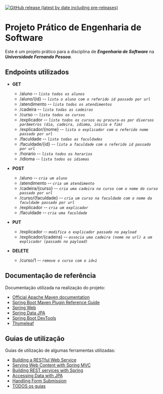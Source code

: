 [![GitHub release (latest by date including pre-releases)](https://img.shields.io/github/v/release/RetlavSource/ESOF_Projecto?color=green&include_prereleases&label=%C3%BAltima%20vers%C3%A3o&style=plastic)](https://github.com/RetlavSource/ESOF_Project/releases)

# Projeto Prático de Engenharia de Software

Este é um projeto prático para a disciplina de  ***Engenharia de Software*** na ***Universidade Fernando Pessoa***.

## Endpoints utilizados
*   **GET**
    *   /aluno -- *`lista todos os alunos`*
    *   /aluno/{id} -- *`lista o aluno com o referido id passado por url`*
    *   /atendimento -- *`lista todos os atendimentos`*
    *   /cadeira -- *`lista todas as cadeiras`*
    *   /curso -- *`lista todos os cursos`*
    *   /explicador -- *`lista todos os cursos ou procura-os por diversos parâmetros (dia, cadeira, idioma, inicio e fim)`*
    *   /explicador/{nome} -- *`lista o explicador com o referido nome passado por url`*
    *   /faculdade -- *`lista todas as faculdades`*
    *   /faculdade/{id} -- *`lista a faculdade com o referido id passado por url`*
    *   /horario -- *`lista todos os horarios`*
    *   /idioma -- *`lista todos os idiomas`*

*   **POST**
    *   /aluno -- *`cria um aluno`*
    *   /atendimento -- *`cria um atendimento`*
    *   /cadeira/{curso} -- *`cria uma cadeira no curso com o nome do curso passado por url`*
    *   /curso/{faculdade} -- *`cria um curso na faculdade com o nome da faculdade passado por url`*
    *   /explicador -- *`cria um explicador`*
    *   /faculdade -- *`cria uma faculdade`*

*   **PUT**
    *   /explicador -- *`modifica o explicador passado no payload`*
    *   /explicador/{cadeira} -- *`associa uma cadeira (nome no url) a um explicador (passado no payload)`*
    
*   **DELETE**
    *   /curso/1 -- *`remove o curso com o id=1`*

## Documentação de referência
Documentação utilizada na realização do projeto:
*   [Official Apache Maven documentation](https://maven.apache.org/guides/index.html)
*   [Spring Boot Maven Plugin Reference Guide](https://docs.spring.io/spring-boot/docs/2.2.0.RELEASE/maven-plugin/)
*   [Spring Web](https://docs.spring.io/spring-boot/docs/2.2.0.RELEASE/reference/htmlsingle/#boot-features-developing-web-applications)
*   [Spring Data JPA](https://docs.spring.io/spring-boot/docs/2.2.0.RELEASE/reference/htmlsingle/#boot-features-jpa-and-spring-data)
*   [Spring Boot DevTools](https://docs.spring.io/spring-boot/docs/2.2.0.RELEASE/reference/htmlsingle/#using-boot-devtools)
*   [Thymeleaf](https://docs.spring.io/spring-boot/docs/{bootVersion}/reference/htmlsingle/#boot-features-spring-mvc-template-engines)

## Guias de utilização
Guias de utilização de algumas ferramentas utilizadas:

*   [Building a RESTful Web Service](https://spring.io/guides/gs/rest-service/)
*   [Serving Web Content with Spring MVC](https://spring.io/guides/gs/serving-web-content/)
*   [Building REST services with Spring](https://spring.io/guides/tutorials/bookmarks/)
*   [Accessing Data with JPA](https://spring.io/guides/gs/accessing-data-jpa/)
*   [Handling Form Submission](https://spring.io/guides/gs/handling-form-submission/)
*   [TODOS os guias](https://spring.io/guides/)